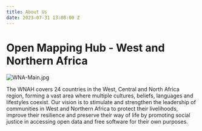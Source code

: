 ```yaml
---
title: About Us
date: 2023-07-31 13:08:00 Z
---
```


# Open Mapping Hub - West and Northern Africa

![WNA-Main.jpg](/uploads/WNA-Main.jpg)

The WNAH covers 24 countries in the West, Central and North Africa region, forming a vast area where multiple cultures, beliefs, languages and lifestyles coexist. Our vision is to stimulate and strengthen the leadership of communities in West and Northern Africa to protect their livelihoods, improve their resilience and preserve their way of life by promoting social justice in accessing open data and free software for their own purposes.